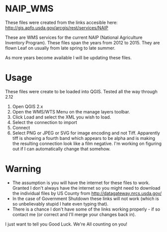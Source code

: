 NAIP_WMS
========

These files were created from the links accesible here: http://gis.apfo.usda.gov/arcgis/rest/services/NAIP

These are WMS services for the current NAIP (National Agriculture Inventory Program). These files span the years from 2012 to 2015. They are flown Leaf on usually from late spring to late summer. 

As more years become available I will be updating these files. 


Usage
========
These files were create to be loaded into QGIS. Tested all the way through 2.12


1. Open QGIS 2.x 
2. Open the WMS/WTS Menu on the manage layers toolbar. 
3. Click Load and select the XML you wish to load. 
4. Select the connection to import 
5. Connect
6. Select PNG or JPEG or SVG for image encoding and not Tiff. Apparently tiff is showing a fourth band which appears to be alpha and is making the resulting connection look like a film negative. I'm working on figuring out if I can automatically change that somehow. 

Warning
========
* The assumption is you will have the internet for these files to work. Granted I don't always have the internet so you might need to download the individual files by US County from http://datagateway.nrcs.usda.gov/
* In the case of Government Shutdown these links will not work (which is so unbelievably stupid I hate even typing that). 
* There is a chance I don't have some of the links working properly - if so contact me (or correct and I'll merge your changes back in). 


I just want to tell you Good Luck. We're All counting on you!
